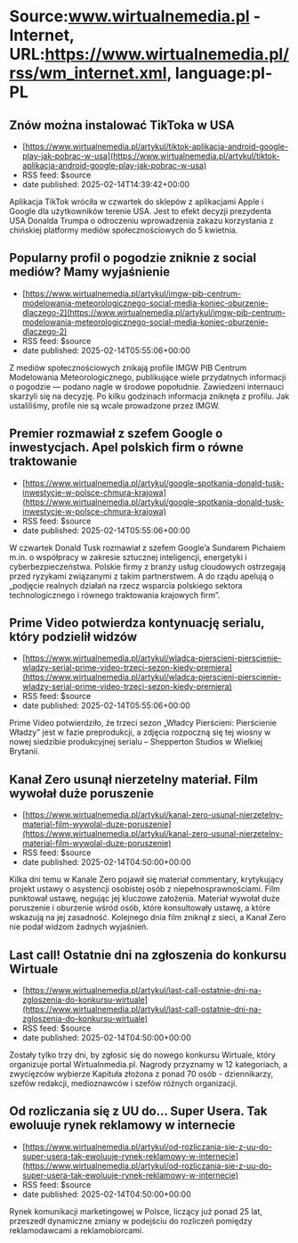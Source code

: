 # Source:www.wirtualnemedia.pl - Internet, URL:https://www.wirtualnemedia.pl/rss/wm_internet.xml, language:pl-PL

## Znów można instalować TikToka w USA
 - [https://www.wirtualnemedia.pl/artykul/tiktok-aplikacja-android-google-play-jak-pobrac-w-usa](https://www.wirtualnemedia.pl/artykul/tiktok-aplikacja-android-google-play-jak-pobrac-w-usa)
 - RSS feed: $source
 - date published: 2025-02-14T14:39:42+00:00

Aplikacja TikTok wróciła w czwartek do sklepów z aplikacjami Apple i Google dla użytkowników terenie USA. Jest to efekt decyzji prezydenta USA Donalda Trumpa o odroczeniu wprowadzenia zakazu korzystania z chińskiej platformy mediów społecznościowych do 5 kwietnia.

## Popularny profil o pogodzie zniknie z social mediów? Mamy wyjaśnienie
 - [https://www.wirtualnemedia.pl/artykul/imgw-pib-centrum-modelowania-meteorologicznego-social-media-koniec-oburzenie-dlaczego-2](https://www.wirtualnemedia.pl/artykul/imgw-pib-centrum-modelowania-meteorologicznego-social-media-koniec-oburzenie-dlaczego-2)
 - RSS feed: $source
 - date published: 2025-02-14T05:55:06+00:00

Z mediów społecznościowych znikają profile IMGW PIB Centrum Modelowania Meteorologicznego, publikujące wiele przydatnych informacji o pogodzie — podano nagle w środowe popołudnie. Zawiedzeni internauci skarżyli się na decyzję. Po kilku godzinach informacja zniknęła z profilu. Jak ustaliliśmy, profile nie są wcale prowadzone przez IMGW.

## Premier rozmawiał z szefem Google o inwestycjach. Apel polskich firm o równe traktowanie
 - [https://www.wirtualnemedia.pl/artykul/google-spotkania-donald-tusk-inwestycje-w-polsce-chmura-krajowa](https://www.wirtualnemedia.pl/artykul/google-spotkania-donald-tusk-inwestycje-w-polsce-chmura-krajowa)
 - RSS feed: $source
 - date published: 2025-02-14T05:55:06+00:00

W czwartek Donald Tusk rozmawiał z szefem Google’a Sundarem Pichaiem m.in. o współpracy w zakresie sztucznej inteligencji, energetyki i cyberbezpieczeństwa. Polskie firmy z branży usług cloudowych ostrzegają przed ryzykami związanymi z takim partnerstwem. A do rządu apelują o „podjęcie realnych działań na rzecz wsparcia polskiego sektora technologicznego i równego traktowania krajowych firm”.

## Prime Video potwierdza kontynuację serialu, który podzielił widzów
 - [https://www.wirtualnemedia.pl/artykul/wladca-pierscieni-pierscienie-wladzy-serial-prime-video-trzeci-sezon-kiedy-premiera](https://www.wirtualnemedia.pl/artykul/wladca-pierscieni-pierscienie-wladzy-serial-prime-video-trzeci-sezon-kiedy-premiera)
 - RSS feed: $source
 - date published: 2025-02-14T05:55:06+00:00

Prime Video potwierdziło, że trzeci sezon „Władcy Pierścieni: Pierścienie Władzy” jest w fazie preprodukcji, a zdjęcia rozpoczną się tej wiosny w nowej siedzibie produkcyjnej serialu – Shepperton Studios w Wielkiej Brytanii.

## Kanał Zero usunął nierzetelny materiał. Film wywołał duże poruszenie
 - [https://www.wirtualnemedia.pl/artykul/kanal-zero-usunal-nierzetelny-material-film-wywolal-duze-poruszenie](https://www.wirtualnemedia.pl/artykul/kanal-zero-usunal-nierzetelny-material-film-wywolal-duze-poruszenie)
 - RSS feed: $source
 - date published: 2025-02-14T04:50:00+00:00

Kilka dni temu w Kanale Zero pojawił się materiał commentary, krytykujący projekt ustawy o asystencji osobistej osób z niepełnosprawnościami. Film punktował ustawę, negując jej kluczowe założenia. Materiał wywołał duże poruszenie i oburzenie wśród osób, które konsultowały ustawę, a które wskazują na jej zasadność. Kolejnego dnia film zniknął z sieci, a Kanał Zero nie podał widzom żadnych wyjaśnień.

## Last call! Ostatnie dni na zgłoszenia do konkursu Wirtuale
 - [https://www.wirtualnemedia.pl/artykul/last-call-ostatnie-dni-na-zgloszenia-do-konkursu-wirtuale](https://www.wirtualnemedia.pl/artykul/last-call-ostatnie-dni-na-zgloszenia-do-konkursu-wirtuale)
 - RSS feed: $source
 - date published: 2025-02-14T04:50:00+00:00

Zostały tylko trzy dni, by zgłosić się do nowego konkursu Wirtuale, który organizuje portal Wirtualnmedia.pl. Nagrody przyznamy w 12 kategoriach, a zwycięzców wybierze Kapituła złożona z ponad 70 osób - dziennikarzy, szefów redakcji, medioznawców i szefów różnych organizacji.

## Od rozliczania się z UU do... Super Usera. Tak ewoluuje rynek reklamowy w internecie
 - [https://www.wirtualnemedia.pl/artykul/od-rozliczania-sie-z-uu-do-super-usera-tak-ewoluuje-rynek-reklamowy-w-internecie](https://www.wirtualnemedia.pl/artykul/od-rozliczania-sie-z-uu-do-super-usera-tak-ewoluuje-rynek-reklamowy-w-internecie)
 - RSS feed: $source
 - date published: 2025-02-14T04:50:00+00:00

Rynek komunikacji marketingowej w Polsce, liczący już ponad 25 lat, przeszedł dynamiczne zmiany w podejściu do rozliczeń pomiędzy reklamodawcami a reklamobiorcami.


